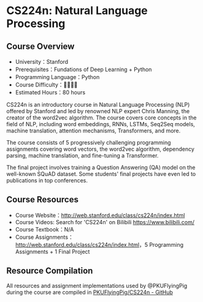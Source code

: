 # CS224n: Natural Language Processing

## Course Overview

- University：Stanford
- Prerequisites：Fundations of Deep Learning + Python
- Programming Language：Python
- Course Difficulty：🌟🌟🌟🌟
- Estimated Hours：80 hours

CS224n is an introductory course in Natural Language Processing (NLP) offered by Stanford and led by renowned NLP expert Chris Manning, the creator of the word2vec algorithm. The course covers core concepts in the field of NLP, including word embeddings, RNNs, LSTMs, Seq2Seq models, machine translation, attention mechanisms, Transformers, and more.

The course consists of 5 progressively challenging programming assignments covering word vectors, the word2vec algorithm, dependency parsing, machine translation, and fine-tuning a Transformer.

The final project involves training a Question Answering (QA) model on the well-known SQuAD dataset. Some students' final projects have even led to publications in top conferences.

## Course Resources

- Course Website：<http://web.stanford.edu/class/cs224n/index.html>
- Course Videos: Search for 'CS224n' on Bilibili <https://www.bilibili.com/>
- Course Textbook：N/A
- Course Assignments：<http://web.stanford.edu/class/cs224n/index.html>，5 Programming Assignments + 1 Final Project

## Resource Compilation

All resources and assignment implementations used by @PKUFlyingPig during the course are compiled in [PKUFlyingPig/CS224n - GitHub](https://github.com/PKUFlyingPig/CS224n)

